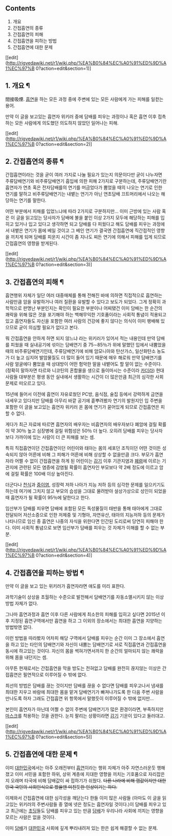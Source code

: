 ## Contents

    

1. 개요 
2. 간접흡연의 종류 
3. 간접흡연의 피해 
4. 간접흡연을 피하는 방법 
5. 간접흡연에 대한 문제 

[[edit](http://rigvedawiki.net/r1/wiki.php/%EA%B0%84%EC%A0%91%ED%9D%A1%EC%97%B
0?action=edit&section=1)]

## 1. 개요 ¶

間接吸煙. [흡연](%ED%9D%A1%EC%97%B0.md)을 하는 모든 과정 중에 주변에 있는 모든 사람에게 가는 피해를 일컫는
용어.

  

만약 이 글을 보고있는 흡연자 위키러 중에 담배를 피우는 과정이나 혹은 흡연 이후 접촉하는 모든 사람에게 의도했던 의도하지 않았던 일어나는
피해.

  

[[edit](http://rigvedawiki.net/r1/wiki.php/%EA%B0%84%EC%A0%91%ED%9D%A1%EC%97%B
0?action=edit&section=2)]

## 2. 간접흡연의 종류 ¶

간접흡연이라는 것을 굳이 여러 가지로 나눌 필요가 있는지 의문이다만 굳이 나누자면 주류담배연기와 비주류담배연기 흡입에 의한 피해 2가지로
구분하는데, 주류담배연기란 흡연자가 연초 혹은 전자담배를의 연기를 머금었다가 뿜었을 때의 나오는 연기로 인한 연기를 말하고 비주류담배연기는
내뱉는 연기가 아닌 연초담배 끄트머리에서 나오는 해당하는 연기를 말한다.

  

어떤 부분에서 피해를 입었느냐에 따라 2가지로 구분하지만... 이미 근방에 있는 사람 혹은 이 글을 읽고있는 당사자가 담배에 불을 붙인 이상
2가지 모두에 해당하는 피해를 입히고 있거나 입고 있다고 생각하면 되고 담배를 다 피웠다고 해도 담배를 피우는 과정에서 내뱉은 연기가 몸에
베일 것이고 그 베인 연기가 결국엔 간접흡연에 직간접적인 영향을 끼치게 되며 담배를 피운지 시간이 좀 지나도 찌든 연기에 의해서 피해를 입게
되므로 간접흡연의 영향을 받게된다.

  
  

[[edit](http://rigvedawiki.net/r1/wiki.php/%EA%B0%84%EC%A0%91%ED%9D%A1%EC%97%B
0?action=edit&section=3)]

## 3. 간접흡연의 피해 ¶

흡연행위 자체가 일단 여러 대중매체를 통해 전해진 바에 의하면 직접적으로 흡연하는 사람만큼 암을 유발하거나 여러 질환을 유발할 수 있다고
보도가 되었다. 그게 정확히 과학적으로 판명난 부분인지는 확인이 필요한 부분이나 어찌됐건 이미 담배는 한 순간의 쾌락을 위해 많은 것을
포기해야 하는 백해무익한 기호품이라는 사회적 통념이 적용되고 있고 흡연자들도 자신을 포함한 여러 사람의 건강에 좋지 않다는 의식이 이미
팽배해 있으므로 굳이 의심할 필요가 없다고 본다.

  

뭐 간접흡연을 안하게 하면 되지 않느냐 라는 위키러가 있어서 적는 내용인데 만약 담배를 피웠을 때 실내공기에 섞이는 담배연기 중
75∼85％가 위에 말했던 입에서 내뿜었을 때의 비주류담배연기인데, 주류담배연기에 비해 암모니아와 탄산가스, 일산화탄소 농도가 더 높고
심지어 발암물질도 더 많이 들어 있기 때문에 매우 해로워 만약 담배연기를 사람 얼굴에다 뿜었을 때 상대방이 어떤 험악한 말을 내뱉어도 할
말이 없는 수준이다. (정확히 말하자면 타르와 니코틴의 혼합물을 생으로 들이마시는 수준이라
[카더라](%EC%B9%B4%EB%8D%94%EB%9D%BC.md)) 현대사람들 대부분은 평생 동안 실내에서 생활하는 시간이 더
많은만큼 최근의 심각한 사회문제로 떠오르고 있다.

  

15년에 들어서 이전에 흡연이 자유로웠던 PC방, 음식점, 술집 등에서 강력하게 금연을 내세우고 있다지만 담배를 아무리 바깥 공기에
흩뿌려봤자 연기의 발원지인 입 주변을 포함한 이 글을 보고있는 흡연자 위키러 온 몸에 연기가 묻어있게 되므로 간접흡연은 피할 수 없다.

  

게다가 최근 자료에 따르면 흡연자의 배우자는 비흡연자의 배우자보다 폐암에 걸릴 확률이 약 30％ 높고 심장병에 걸릴 위험성은 50％ 더
높다. 오히려 담배를 피우는 당사자보다 가까이에 있는 사람이 더 큰 피해를 보는 셈.

  

특히 직접흡연이던 간접흡연이던 어린이와 태아는 몸의 세포던 조직이던 어떤 것이든 성숙되지 않아 어른에 비해 그 피해가 어른에 비해 상상할 수
없을만큼 크다. 부모가 흡연자라 어쩔 수 없이 간접흡연을 하게 된 어린이는 [감기](%EA%B0%90%EA%B8%B0.md) 이후
기관지염과 [폐렴](%ED%8F%90%EB%A0%B4.md)에 이르는 기관지에 관련된 모든 염증에 감염될 확률이 흡연자인 부모보다 약
2배 정도에 이르고 암에 걸릴 확률은 100배 이상 높아진다.

  

더군다나 [천식](%EC%B2%9C%EC%8B%9D.md)과 [중이염](%EC%A4%91%EC%9D%B4%EC%97%BC.md),
성장력 저하 나아가 지능 저하 등의 심각한 문제를 일으키기도 하는데 여기에 그치지 않고 부모의 습성을 그대로 물려받아 설상가상으로 성인이
되었을 때 흡연자가 될 확률이 95％에 달한다고 한다.

  

임산부가 담배를 피우면 담배에 포함된 모든 독성물질이 태반을 통해 태아에게 그대로 전달되어 저산소증으로 인한 저체중 및 기형아, 자연유산,
태아의 지능저하 등의 문제가 나타나므로 임신 중 흡연은 나중의 자식을 위한다면 인간된 도리로써 당연히 피해야 한다. 이미 사회적 통념으로
보면 임산부가 담배를 피우는 것 자체가 이해를 할 수 없는 부분.

  

[[edit](http://rigvedawiki.net/r1/wiki.php/%EA%B0%84%EC%A0%91%ED%9D%A1%EC%97%B
0?action=edit&section=4)]

## 4. 간접흡연을 피하는 방법 ¶

만약 이 글을 보고 있는 위키러가 흡연자라면 애도를 미리 표한다.

  

과학기술이 상상을 초월하는 수준으로 발전해서 담배연기를 자동소멸시키지 않는 이상 방법 자체가 없다.

  

그나마 흡연과정과 흡연 이후 다른 사람에게 최소한의 피해를 입히고 싶다면 2015년 이후 지정된 흡연구역에서만 흡연을 하고 그 이외의
장소에서는 최대한 흡연을 지양하는 방법밖엔 없다.

  

이런 방법을 따라봤자 어차피 해당 구역에서 담배를 피우는 순간 이미 그 장소에서 흡연을 하고 있는 타인의 담배연기와 자신이 내뿜는 담배연기로
서로 직접흡연과 간접흡연을 동시에 하고있는 것이다. 자신의 몸을 썩혀가면서까지 한 순간의 얼마되지 않는 쾌락을 위해 몸을 내던지는 셈.

  

아무튼 현재로서는 간접흡연을 막을 방도는 전혀없고 담배를 완전히 끊지않는 이상은 간접흡연은 필연적으로 이루어질 수 밖에 없다.

  

최선의 방법은 담배를 끊는 것이지만 담배를 끊을 수 없다면 담배를 피우고나서 냄새를 최대한 지우고 바람에 최대한 몸을 맡겨 담배연기가
빠져나가도록 한 다음 주변 사람을 만나도록 하자 그래도 간접흡연 위 항목에서 말했듯이 이루어질 수 밖에 없지만...

  

본인이 흡연자가 아닌데 어쩔 수 없이 주변에 담배연기가 많은 환경이라면, 부족하지만
[마스크](%EB%A7%88%EC%8A%A4%ED%81%AC.md)를 착용하는 것을 권한다. 눈치 팔리는 상황이라면
[감기](%EA%B0%90%EA%B8%B0.md) 기운이 있다고 둘러대고.

  

[[edit](http://rigvedawiki.net/r1/wiki.php/%EA%B0%84%EC%A0%91%ED%9D%A1%EC%97%B
0?action=edit&section=5)]

## 5. 간접흡연에 대한 문제 ¶

  

이미 [대한민국](%EB%8C%80%ED%95%9C%EB%AF%BC%EA%B5%AD.md)에서는 아주 오래전부터
[흡연](%ED%9D%A1%EC%97%B0.md)이라는 행위 자체가 아주 자연스러운듯 행해졌고 이미 서민을 포함한 하위, 상위 계층에
지대한 영향을 끼치는 기호품으로 자리잡은지 오래며 타국에 비해 담배값이 싸 접하기가 쉬웠다. <del>다른 나라에 비해 껌값이지만 대한민국
국민의 사회인식으로 봤을땐 미친듯한 인상이기는 하다.</del>

  

이제와서 간접흡연에 대한 심각성을 깨닫는다 한들 이미 많은 사람들 (아마도 이 글을 읽고있는 위키러의 주변사람들 중 열에 넷은 정도는
흡연자일 것이다.)이 담배를 피우고 있고 최근에는 [초딩](%EC%B4%88%EB%94%A9.md)들도 담배를 피우고 있는 만큼
[담배](%EB%8B%B4%EB%B0%B0.md)가 우리나라 사회에 끼치는 영향을 모르는 사람은 없을 것이다.

  

이미 [담배](%EB%8B%B4%EB%B0%B0.md)가
[대한민국](%EB%8C%80%ED%95%9C%EB%AF%BC%EA%B5%AD.md) 사회에 깊게 뿌리내려져 있는 한은 쉽게 해결할 수
없는 문제.

  
  

